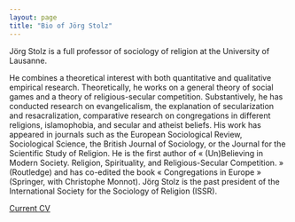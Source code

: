 ```yaml
---
layout: page
title: "Bio of Jörg Stolz"
---
```



Jörg Stolz is a full professor of sociology of religion at the University of Lausanne.

He combines a theoretical interest with both quantitative and qualitative empirical research. Theoretically, he works on a general theory of social games and a theory of religious-secular competition. Substantively, he has conducted research on evangelicalism, the explanation of secularization and resacralization, comparative research on congregations in different religions, islamophobia, and secular and atheist beliefs. His work has appeared in journals such as the European Sociological Review, Sociological Science, the British Journal of Sociology, or the Journal for the Scientific Study of Religion. He is the first author of « (Un)Believing in Modern Society. Religion, Spirituality, and Religious-Secular Competition. » (Routledge) and has co-edited the book « Congregations in Europe » (Springer, with Christophe Monnot). Jörg Stolz is the past president of the International Society for the Sociology of Religion (ISSR).

[Current CV](assets/CV_JS.pdf)

